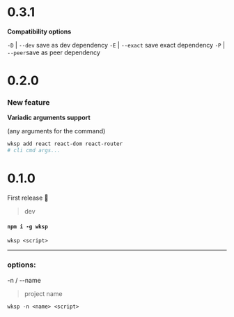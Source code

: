 # 0.3.1

**Compatibility options**

`-D` | `--dev` save as dev dependency
`-E` | `--exact` save exact dependency
`-P` | `--peer`save as peer dependency

# 0.2.0

### New feature

**Variadic arguments support**

(any arguments for the command)

```sh
wksp add react react-dom react-router
# cli cmd args...
```

# 0.1.0

First release 🎈

> dev

#### `npm i -g wksp`

```
wksp <script>
```

<hr>

### options:

-n / --name

> project name

```
wksp -n <name> <script>
```
